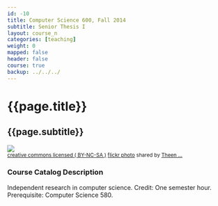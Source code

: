 ```yaml
---
id: -10
title: Computer Science 600, Fall 2014
subtitle: Senior Thesis I 
layout: course_n 
categories: [teaching]
weight: 0
mapped: false
header: false 
course: true
backup: ../../../
---
```


# {{page.title}}

## {{page.subtitle}}

<a title="Morning Glow ~ Explore #420" href="http://flickr.com/photos/theenmoy/12716871935"><img class="img-responsive-tight" src="http://farm4.static.flickr.com/3725/12716871935_39ce09acfc_z.jpg" /></a><br /><small><a href="http://creativecommons.org/licenses/by-nc-sa/2.0/">creative commons licensed ( BY-NC-SA )</a> <a title="Morning Glow ~ Explore #420" href="http://flickr.com/photos/theenmoy/12716871935">flickr photo</a> shared by <a href="http://flickr.com/people/theenmoy">Theen ...</a></small>

### Course Catalog Description

Independent research in computer science. Credit: One semester hour. Prerequisite: Computer Science 580. 

